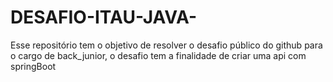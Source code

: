 # DESAFIO-ITAU-JAVA-
Esse repositório tem o objetivo de resolver o  desafio público do github para o cargo de back_junior, o desafio tem a finalidade de criar uma api com springBoot  
